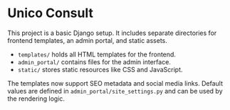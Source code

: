 # Unico Consult

This project is a basic Django setup. It includes separate directories for frontend templates, an admin portal, and static assets.

- `templates/` holds all HTML templates for the frontend.
- `admin_portal/` contains files for the admin interface.
- `static/` stores static resources like CSS and JavaScript.

The templates now support SEO metadata and social media links. Default values are defined in `admin_portal/site_settings.py` and can be used by the rendering logic.

